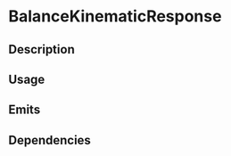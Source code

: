 BalanceKinematicResponse
========================

## Description


## Usage


## Emits


## Dependencies


